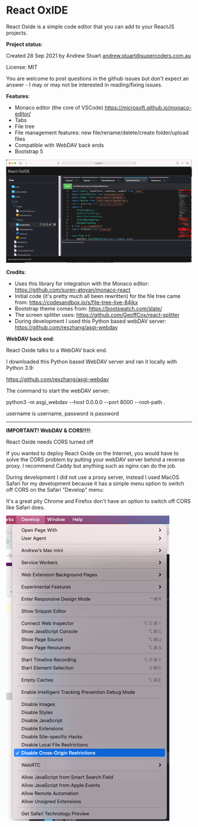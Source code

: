 # React OxIDE

React Oxide is a simple code editor that you can add to your ReactJS projects.

**Project status**:

Created 28 Sep 2021 by Andrew Stuart andrew.stuart@supercoders.com.au

License: MIT

You are welcome to post questions in the github issues but don't expect an answer - I may or may not be interested in reading/fixing issues.

**Features**:

- Monaco editor (the core of VSCode) https://microsoft.github.io/monaco-editor/
- Tabs
- File tree 
- File management features: new file/rename/delete/create folder/upload files
- Compatible with WebDAV back ends
- Bootstrap 5

![](screenshots/ReactOxideScreenshot1.png)

**Credits**:

- Uses this library for integration with the Monaco editor: https://github.com/suren-atoyan/monaco-react
- Initial code (it's pretty much all been rewritten) for the file tree came from: https://codesandbox.io/s/file-tree-live-84jkx
- Bootstrap theme comes from: https://bootswatch.com/slate/
- The screen splitter uses: https://github.com/GeoffCox/react-splitter
- During development I used this Python based webDAV server: https://github.com/rexzhang/asgi-webdav

**WebDAV back end**:

React Oxide talks to a WebDAV back end.

I downloaded this Python based WebDAV server and ran it locally with Python 3.9:

https://github.com/rexzhang/asgi-webdav

The command to start the webDAV server:

python3 -m asgi_webdav --host 0.0.0.0 --port 8000 --root-path .

username is username, password is password

****
**IMPORTANT! WebDAV & CORS!!!!**:

React Oxide needs CORS turned off

If you wanted to deploy React Oxide on the Internet, you would have to solve the CORS problem by putting your webDAV server behind a reverse proxy.  I recommend Caddy but anything such as nginx can do the job.

During development I did not use a proxy server, instead I used MacOS Safari for my development because it has a simple menu option to switch off CORS on the Safari "Develop" menu:

It's a great pity Chrome and Firefox don't have an option to switch off CORS like Safari does.


![](screenshots/SafariDevelopMenu.png)





